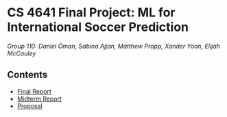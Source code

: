 # CS 4641 Final Project: ML for International Soccer Prediction
<i>Group 110: Daniel Öman, Sabina Ajjan, Matthew Propp, Xander Yoon, Elijah McCauley</i>

## Contents

* [Final Report](final.md)
* [Midterm Report](midterm.md)
* [Proposal](proposal.md)